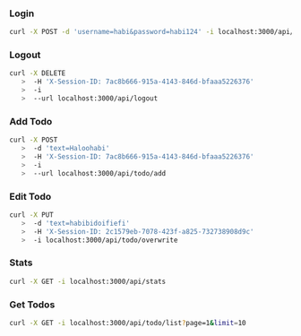 ### Login
```sh
curl -X POST -d 'username=habi&password=habi124' -i localhost:3000/api/login 
```

### Logout
```sh
curl -X DELETE
   >  -H 'X-Session-ID: 7ac8b666-915a-4143-846d-bfaaa5226376'
   >  -i
   >  --url localhost:3000/api/logout
```

### Add Todo
```sh
curl -X POST
   >  -d 'text=Haloohabi'
   >  -H 'X-Session-ID: 7ac8b666-915a-4143-846d-bfaaa5226376'
   >  -i
   >  --url localhost:3000/api/todo/add
```

### Edit Todo
```sh
curl -X PUT
   >  -d 'text=habibidoifiefi'
   >  -H 'X-Session-ID: 2c1579eb-7078-423f-a825-732738908d9c'
   >  -i localhost:3000/api/todo/overwrite
```

### Stats
```sh
curl -X GET -i localhost:3000/api/stats
```

### Get Todos
```sh
curl -X GET -i localhost:3000/api/todo/list?page=1&limit=10
```